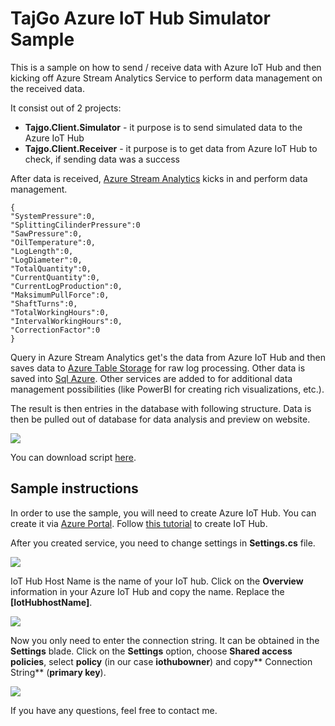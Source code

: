 # TajGo Azure IoT Hub Simulator Sample

This is a sample on how to send / receive data with Azure IoT Hub and then kicking off Azure Stream Analytics Service to perform data management on the received data.

It consist out of 2 projects:

- **Tajgo.Client.Simulator** - it purpose is to send simulated data to the Azure IoT Hub
- **Tajgo.Client.Receiver** - it purpose is to get data from Azure IoT Hub to check, if sending data was a success

After data is received, [Azure Stream Analytics](https://azure.microsoft.com/en-us/services/stream-analytics/ "Azure Stream Analytics") kicks in and perform data management. 

    {
    "SystemPressure":0,
    "SplittingCilinderPressure":0
    "SawPressure":0,
    "OilTemperature":0,
    "LogLength":0,
    "LogDiameter":0,
    "TotalQuantity":0,
    "CurrentQuantity":0,
    "CurrentLogProduction":0,
    "MaksimumPullForce":0,
    "ShaftTurns":0,
    "TotalWorkingHours":0,
    "IntervalWorkingHours":0,
    "CorrectionFactor":0
    }


Query in Azure Stream Analytics get's the data from Azure IoT Hub and then saves data to  [Azure Table Storage](https://docs.microsoft.com/en-us/azure/storage/storage-dotnet-how-to-use-tables "Azure Table Storage") for raw log processing. Other data is saved into [Sql Azure](https://azure.microsoft.com/en-us/services/sql-database/?b=16.50 "Azure SQL"). Other services are added to for additional data management possibilities (like PowerBI for creating rich visualizations, etc.).


The result is then entries in the database with following structure. Data is then be pulled out of database for data analysis and preview on website.

 ![](https://depota.bn1301.livefilestore.com/y3mAFJaXEqZmi_pJt5AQWSmjxcusg4BTXZrS8H47b5Lso0dLfX64Wvt1MRKRKVfO-v0oV9JuV3fK438hiSz63mqBsptAbrbWoJS_5Okh0sTLQr2GiLolSJS8cV37-mW--ZPgPGxMEqaJs7VnYaR_8RLBTKFqaih5cnYgzQarkYbQO0?width=391&height=365&cropmode=none)

You can download script [here](https://1drv.ms/u/s!At3HFvGXo562q4seNh4WywgrRlqg5w "Download script").

## Sample instructions ##

In order to use the sample, you will need to create Azure IoT Hub. You can create it via [Azure Portal](https://portal.azure.com "Azure Portal"). Follow [this tutorial](https://docs.microsoft.com/en-us/azure/iot-hub/iot-hub-csharp-csharp-getstarted "Tutorial on how to create Azure IoT Hub") to create IoT Hub.

After you created service, you need to change settings in **Settings.cs** file.

![](https://rtsm9w.bn1301.livefilestore.com/y3mF-RyCP92DzFqVj6deOARc-usp_OZUZhmtfRU3NQ-AGAw9CFkcleuJRmxeFNjNSHLq5BJpcdbZdTRqdj77AS80ouhe3AzbGn-KQkYse61kxwDqPVMIFsxHMxXfhHI-FAihhAzSLNbpwQoujeDvU2C_3nDrGzsT7pBJxIEuawinrE?width=600&height=508&cropmode=none)

IoT Hub Host Name is the name of your IoT hub. Click on the **Overview** information in your Azure IoT Hub and copy the name. Replace the **[IotHubhostName]**.

![](https://y9r9eq.bn1301.livefilestore.com/y3mo_X5YsR4M8nWmh8JNHJZQ_1vJV9pirPhfoyYcSA3yOH_R5uc9nw7uu3bgZRE_2j9JC0Efyk5VAheVgRl5-UKq5H9GVhTFidlfi8CtSB0GWSNBqDg6iBY2BEryGdZD_1seM0ZfGN9F5ZhTljSCSp8w3dRIDAX8DrClyN4P4c_4dY?width=474&height=233&cropmode=none)

Now you only need to enter the connection string. It can be obtained in the **Settings** blade. Click on the **Settings** option, choose **Shared access policies**, select **policy** (in our case **iothubowner**) and copy** Connection String** (**primary key**).

![](https://zkplta.bn1301.livefilestore.com/y3m68goLGMXVc73DtssIW6xIfS0wk2FZD0bywo99Q1z8-RwKWxMf7KduUetzOd3yuUHWjY8LbP05AdipIrL9eUi8oMssOdkTBdcszJbTLoLffZygJEBiEeqrJ4-Y-fEsAjNMf_KSt62NbNdHxr6EsZ6w23-2w6cAo6crcv8XStzM54?width=1780&height=558&cropmode=none)

If you have any questions, feel free to contact me.
